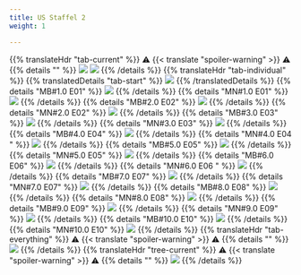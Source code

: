 ```yaml
---
title: US Staffel 2
weight: 1

---
```

{{% translateHdr "tab-current" %}}
:warning: {{< translate "spoiler-warning" >}} :warning:
{{% details "" %}}
![](/sim-ayto/us02/us02_tab.png)
![](/sim-ayto/us02/us02_sum.png)
{{% /details %}}
{{% translateHdr "tab-individual" %}}
{{% translatedDetails "tab-start" %}}
![](/sim-ayto/us02/us02_0.png)
{{% /translatedDetails %}}
{{% details "MB#1.0 E01" %}}
![](/sim-ayto/us02/us02_1.png)
{{% /details %}}
{{% details "MN#1.0 E01" %}}
![](/sim-ayto/us02/us02_2.png)
{{% /details %}}
{{% details "MB#2.0 E02" %}}
![](/sim-ayto/us02/us02_3.png)
{{% /details %}}
{{% details "MN#2.0 E02" %}}
![](/sim-ayto/us02/us02_4.png)
{{% /details %}}
{{% details "MB#3.0 E03" %}}
![](/sim-ayto/us02/us02_5.png)
{{% /details %}}
{{% details "MN#3.0 E03" %}}
![](/sim-ayto/us02/us02_6.png)
{{% /details %}}
{{% details "MB#4.0 E04" %}}
![](/sim-ayto/us02/us02_7.png)
{{% /details %}}
{{% details "MN#4.0 E04 " %}}
![](/sim-ayto/us02/us02_8.png)
{{% /details %}}
{{% details "MB#5.0 E05" %}}
![](/sim-ayto/us02/us02_9.png)
{{% /details %}}
{{% details "MN#5.0 E05" %}}
![](/sim-ayto/us02/us02_10.png)
{{% /details %}}
{{% details "MB#6.0 E06" %}}
![](/sim-ayto/us02/us02_11.png)
{{% /details %}}
{{% details "MN#6.0 E06 " %}}
![](/sim-ayto/us02/us02_12.png)
{{% /details %}}
{{% details "MB#7.0 E07" %}}
![](/sim-ayto/us02/us02_13.png)
{{% /details %}}
{{% details "MN#7.0 E07" %}}
![](/sim-ayto/us02/us02_14.png)
{{% /details %}}
{{% details "MB#8.0 E08" %}}
![](/sim-ayto/us02/us02_15.png)
{{% /details %}}
{{% details "MN#8.0 E08" %}}
![](/sim-ayto/us02/us02_16.png)
{{% /details %}}
{{% details "MB#9.0 E09" %}}
![](/sim-ayto/us02/us02_17.png)
{{% /details %}}
{{% details "MN#9.0 E09" %}}
![](/sim-ayto/us02/us02_18.png)
{{% /details %}}
{{% details "MB#10.0 E10" %}}
![](/sim-ayto/us02/us02_19.png)
{{% /details %}}
{{% details "MN#10.0 E10" %}}
![](/sim-ayto/us02/us02_20.png)
{{% /details %}}
{{% translateHdr "tab-everything" %}}
:warning: {{< translate "spoiler-warning" >}} :warning:
{{% details "" %}}
![](/sim-ayto/us02/us02.col.png)
{{% /details %}}
{{% translateHdr "tree-current" %}}
:warning: {{< translate "spoiler-warning" >}} :warning:
{{% details "" %}}
![](/sim-ayto/us02/us02.png)
{{% /details %}}
